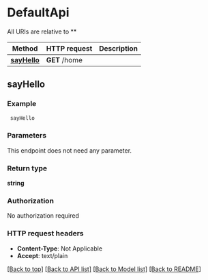 # DefaultApi

All URIs are relative to **

Method | HTTP request | Description
------------- | ------------- | -------------
[**sayHello**](DefaultApi.md#sayHello) | **GET** /home | 


## **sayHello**



### Example
```bash
 sayHello
```

### Parameters
This endpoint does not need any parameter.

### Return type

**string**

### Authorization

No authorization required

### HTTP request headers

 - **Content-Type**: Not Applicable
 - **Accept**: text/plain

[[Back to top]](#) [[Back to API list]](../README.md#documentation-for-api-endpoints) [[Back to Model list]](../README.md#documentation-for-models) [[Back to README]](../README.md)

